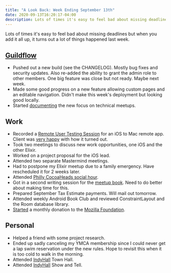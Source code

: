 ```yaml
---
title: "A Look Back: Week Ending September 13th"
date: 2020-09-13T16:20:17-04:00
description: Lots of times it's easy to feel bad about missing deadlines but when you add it all up, it turns out a lot of things happened last week.
---
```


Lots of times it's easy to feel bad about missing deadlines but when you add it all up, it turns out a lot of things happened last week.

## [Guildflow](/projects/guildflow/)

- Pushed out a new build (see the CHANGELOG). Mostly bug fixes and security updates. Also re-added the ability to grant the admin role to other members. One big feature was close but not ready. Maybe next week.
- Made some good progress on a new feature allowing custom pages and an editable navigation. Didn't make this week's deployment but looking good locally.
- Started [documenting](https://github.com/Guildflow/guildflow-marketing-website/issues/46) the new focus on technical meetups.

## Work

- Recorded a [Remote User Testing Session](/user-testing/) for an iOS to Mac remote app. Client was [very happy](https://twitter.com/cherpake/status/1303221828928843776) with how it turned out.
- Took two meetings to discuss new work opportunities, one iOS and the other Elixir.
- Worked on a project proposal for the iOS lead.
- Attended two separate Mastermind meetings.
- Had to postpone my Elixir meetup due to a family emergency. Have rescheduled it for 2 weeks later.
- Attended [Philly CocoaHeads social hour](https://www.meetup.com/PhillyCocoaHeads/events/272969673/).
- Got in a second writing session for the [meetup book](https://github.com/Guildflow/technical-meetup-book). Need to do better about making time for this.
- Prepared September Tax Estimate payments. Will mail out tomorrow.
- Attended weekly Android Book Club and reviewed ConstraintLayout and the Room database library.
- [Started](https://twitter.com/zorn/status/1303813465354760192) a monthly donation to the [Mozilla Foundation](https://foundation.mozilla.org/en/).

## Personal

- Helped a friend with some project research.
- Ended up sadly canceling my YMCA membership since I could never get a lap swim reservation under the new rules. Hope to revisit this when it is too cold to walk in the morning.
- Attended [IndyHall](https://www.indyhall.org) Town Hall.
- Attended [IndyHall](https://www.indyhall.org) Show and Tell.
